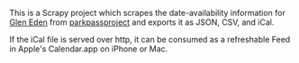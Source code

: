 This is a Scrapy project
which scrapes the date-availability information for
[Glen Eden](https://gleneden.on.ca/)
from
[parkpassproject](https://book.parkpassproject.com/book?inventoryGroup=1554186518&inventory=1492413597)
and exports it as JSON, CSV, and iCal.

If the iCal file is served over http,
it can be consumed as a refreshable Feed in Apple's Calendar.app
on iPhone or Mac.
